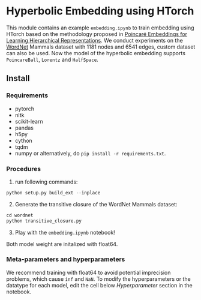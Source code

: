 # Hyperbolic Embedding using HTorch
This module contains an example `embedding.ipynb` to train embedding using HTorch based on the methodology proposed in [Poincaré Embeddings for Learning Hierarchical Representations](https://github.com/facebookresearch/poincare-embeddings). We conduct experiments on the [WordNet](https://wordnet.princeton.edu/) Mammals dataset with 1181 nodes and 6541 edges, custom dataset can also be used. Now the model of the hyperbolic embedding supports `PoincareBall`, `Lorentz` and `HalfSpace`.


## Install
### Requirements
- pytorch
- nltk
- scikit-learn
- pandas
- h5py
- cython
- tqdm
- numpy
or alternatively, do `pip install -r requirements.txt`.

### Procedures
1. run following commands:
```python
python setup.py build_ext --inplace 
```
2. Generate the transitive closure of the WordNet Mammals dataset:
```python
cd wordnet
python transitive_closure.py
```
3. Play with the `embedding.ipynb` notebook! 

Both model weight are initalized with float64.

### Meta-parameters and hyperparameters
We recommend training with float64 to avoid potential imprecision problems, which cause `inf` and `NaN`. To modify the hyperparameters or the datatype for each model, edit the cell below _Hyperparameter_ section in the notebook.